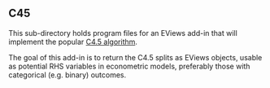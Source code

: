 ## C45

This sub-directory holds program files for an EViews add-in that will implement the popular [C4.5 algorithm](https://en.wikipedia.org/wiki/C4.5_algorithm).

The goal of this add-in is to return the C4.5 splits as EViews objects, usable as potential RHS variables
in econometric models, preferably those with categorical (e.g. binary) outcomes.